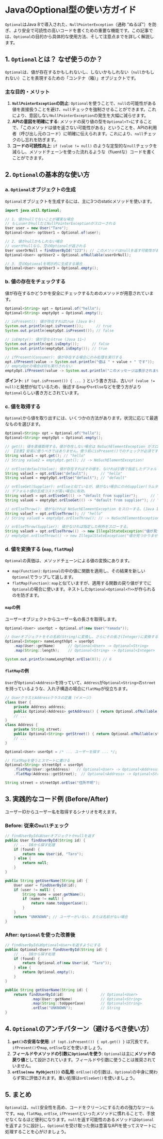 # JavaのOptional型の使い方ガイド

`Optional`はJava 8で導入された、`NullPointerException`（通称 "ぬるぽ"）を防ぎ、より安全で可読性の高いコードを書くための重要な機能です。この記事では、`Optional`の目的から具体的な使用方法、そして注意点までを詳しく解説します。

## 1. `Optional`とは？ なぜ使うのか？

`Optional`は、値が存在するかもしれないし、しないかもしれない（`null`かもしれない）ことを表現するための「コンテナ（箱）」オブジェクトです。

### 主な目的・メリット

1.  **`NullPointerException`の防止**: `Optional`を使うことで、`null`の可能性がある値を直接扱うことを避け、`null`チェックを強制させることができます。これにより、意図しない`NullPointerException`の発生を大幅に減らせます。
2.  **APIの意図を明確にする**: メソッドの戻り値の型を`Optional<T>`にすることで、「このメソッドは値を返さない可能性がある」ということを、APIの利用者（呼び出し元のコード）に明確に伝えられます。これにより、`null`チェックのし忘れを防ぎます。
3.  **コードの可読性向上**: `if (value != null)` のような定型的な`null`チェックを減らし、メソッドチェーンを使った流れるような（fluentな）コードを書くことができます。

## 2. `Optional`の基本的な使い方

### a. `Optional`オブジェクトの生成

`Optional`オブジェクトを生成するには、主に3つのstaticメソッドを使います。

```java
import java.util.Optional;

// 1. 値がnullでないことが確実な場合
// もしuserがnullだとNullPointerExceptionがスローされる
User user = new User("Taro");
Optional<User> optUser1 = Optional.of(user);

// 2. 値がnullかもしれない場合
// userがnullなら、空のOptionalが返される
User userOrNull = findUserById("123"); // このメソッドはnullを返す可能性がある
Optional<User> optUser2 = Optional.ofNullable(userOrNull);

// 3. 空のOptionalを明示的に生成する場合
Optional<User> optUser3 = Optional.empty();
```

### b. 値の存在をチェックする

値が存在するかどうかを安全にチェックするためのメソッドが用意されています。

```java
Optional<String> opt = Optional.of("hello");
Optional<String> emptyOpt = Optional.empty();

// isPresent(): 値が存在すればtrue (Java 8~)
System.out.println(opt.isPresent());      // true
System.out.println(emptyOpt.isPresent()); // false

// isEmpty(): 値が空ならtrue (Java 11~)
System.out.println(opt.isEmpty());      // false
System.out.println(emptyOpt.isEmpty()); // true

// ifPresent(Consumer): 値が存在する場合にのみ処理を実行する
opt.ifPresent(value -> System.out.println("値は " + value + " です"));
// emptyOptの場合は何も実行されない
emptyOpt.ifPresent(value -> System.out.println("このメッセージは表示されません"));
```

**ポイント**: `if (opt.isPresent()) { ... }` という書き方は、古い`if (value != null)`と発想が似ているため、後述する`map`や`orElse`などを使う方がより`Optional`らしい書き方とされています。

### c. 値を取得する

`Optional`から値を取り出すには、いくつかの方法があります。状況に応じて最適なものを選びます。

```java
Optional<String> opt = Optional.of("hello");
Optional<String> emptyOpt = Optional.empty();

// get(): 値を直接取得する。値が存在しない場合は NoSuchElementException がスローされる。
// 【注意】安易に使うべきではありません。使う前にisPresent()でのチェックが必須です。
String value1 = opt.get(); // "hello"
// String value2 = emptyOpt.get(); // -> NoSuchElementException!

// orElse(defaultValue): 値が存在すればその値を、なければ引数で指定したデフォルト値を返す。
String value3 = opt.orElse("default");      // "hello"
String value4 = emptyOpt.orElse("default"); // "default"

// orElseGet(Supplier): orElseと似ているが、値がない場合にのみSupplier(ラムダ式など)が実行される。
// デフォルト値の生成コストが高い場合に有効。
String value5 = opt.orElseGet(() -> "default from supplier");      // "hello"
String value6 = emptyOpt.orElseGet(() -> "default from supplier"); // "default from supplier"

// orElseThrow(): 値がなければ NoSuchElementException をスローする。(Java 10~)
String value7 = opt.orElseThrow(); // "hello"
// String value8 = emptyOpt.orElseThrow(); // -> NoSuchElementException!

// orElseThrow(Supplier): 値がなければ指定した例外をスローする。
String value9 = opt.orElseThrow(() -> new IllegalStateException("値が見つかりません")); // "hello"
// emptyOpt.orElseThrow(() -> new IllegalStateException("値が見つかりません")); // -> IllegalStateException!
```

### d. 値を変換する (`map`, `flatMap`)

`Optional`の真価は、メソッドチェーンによる値の変換にあります。

-   `map(Function)`: `Optional`の中の値に関数を適用し、その結果を新しい`Optional`でラップして返します。
-   `flatMap(Function)`: `map`と似ていますが、適用する関数の戻り値がすでに`Optional`の場合に使います。ネストした`Optional<Optional<T>>`が作られるのを防ぎます。

#### `map`の例
ユーザーオブジェクトからユーザー名の長さを取得します。

```java
Optional<User> userOpt = Optional.of(new User("Yamada"));

// Userオブジェクトをその名前(String)に変換し、さらにその長さ(Integer)に変換する
Optional<Integer> nameLengthOpt = userOpt
    .map(User::getName)      // Optional<User> -> Optional<String>
    .map(String::length);    // Optional<String> -> Optional<Integer>

System.out.println(nameLengthOpt.orElse(0)); // 6
```

#### `flatMap`の例
`User`が`Optional<Address>`を持っていて、`Address`が`Optional<String>`の`street`を持っているような、入れ子構造の場合に`flatMap`が役立ちます。

```java
// UserクラスとAddressクラスの定義（イメージ）
class User {
    private Address address;
    public Optional<Address> getAddress() { return Optional.ofNullable(address); }
    // ...
}
class Address {
    private String street;
    public Optional<String> getStreet() { return Optional.ofNullable(street); }
    // ...
}

Optional<User> userOpt = /* ... ユーザーを探す ... */;

// flatMapを使うとスマートに書ける
Optional<String> streetOpt = userOpt
    .flatMap(User::getAddress)   // Optional<User> -> Optional<Address>
    .flatMap(Address::getStreet);  // Optional<Address> -> Optional<String>

String street = streetOpt.orElse("住所不明");
```

## 3. 実践的なコード例 (Before/After)

ユーザーIDからユーザー名を取得するシナリオを考えます。

### Before: 従来の`null`チェック

```java
// findUserByIdはUserオブジェクトかnullを返す
public User findUserById(String id) {
    // ... DBから探す処理
    if (found) {
        return new User(id, "Taro");
    } else {
        return null;
    }
}

public String getUserName(String id) {
    User user = findUserById(id);
    if (user != null) {
        String name = user.getName();
        if (name != null) {
            return name.toUpperCase();
        }
    }
    return "UNKNOWN"; // ユーザーがいない、または名前がない場合
}
```

### After: `Optional`を使った改善後

```java
// findUserByIdはOptional<User>を返すようにする
public Optional<User> findUserById(String id) {
    // ... DBから探す処理
    if (found) {
        return Optional.of(new User(id, "Taro"));
    } else {
        return Optional.empty();
    }
}

public String getUserName(String id) {
    return findUserById(id)                 // Optional<User>
            .map(User::getName)             // Optional<String>
            .map(String::toUpperCase)       // Optional<String>
            .orElse("UNKNOWN");             // String
}
```

## 4. `Optional`のアンチパターン（避けるべき使い方）

1.  **`get()`の安易な使用**: `if (opt.isPresent()) { opt.get() }` は冗長です。`ifPresent()`や`map`, `orElse`などを使いましょう。
2.  **フィールドやメソッドの引数に`Optional`を使う**: `Optional`は主に**メソッドの戻り値**として設計されています。フィールドや引数に使うことは推奨されていません。
3.  **`orElse(new MyObject())` の乱用**: `orElse()`の引数は、`Optional`の中身に関わらず常に評価されます。重い処理は`orElseGet()`を使いましょう。

## 5. まとめ

`Optional`は、`null`安全性を高め、コードをクリーンにするための強力なツールです。`map`, `flatMap`, `orElse`, `ifPresent`といったメソッドに慣れることで、手放せなくなるほど便利になります。`null`を返す可能性のあるメソッドは`Optional`を返すように設計し、`Optional`を受け取った側は豊富なAPIを使ってスマートに処理することを心がけましょう。